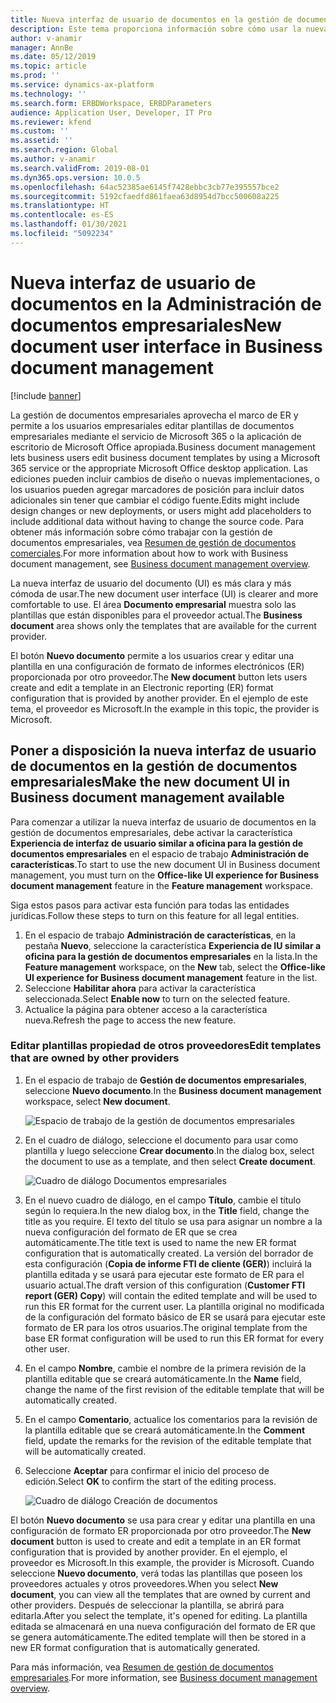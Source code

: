 ```yaml
---
title: Nueva interfaz de usuario de documentos en la gestión de documentos empresariales
description: Este tema proporciona información sobre cómo usar la nueva interfaz de usuario de documentos en la función de Administración de documentos empresariales del marco de informes electrónicos.
author: v-anamir
manager: AnnBe
ms.date: 05/12/2019
ms.topic: article
ms.prod: ''
ms.service: dynamics-ax-platform
ms.technology: ''
ms.search.form: ERBDWorkspace, ERBDParameters
audience: Application User, Developer, IT Pro
ms.reviewer: kfend
ms.custom: ''
ms.assetid: ''
ms.search.region: Global
ms.author: v-anamir
ms.search.validFrom: 2019-08-01
ms.dyn365.ops.version: 10.0.5
ms.openlocfilehash: 64ac52385ae6145f7428ebbc3cb77e395557bce2
ms.sourcegitcommit: 5192cfaedfd861faea63d8954d7bcc500608a225
ms.translationtype: HT
ms.contentlocale: es-ES
ms.lasthandoff: 01/30/2021
ms.locfileid: "5092234"
---
```

# <a name="new-document-user-interface-in-business-document-management"></a><span data-ttu-id="d324a-103">Nueva interfaz de usuario de documentos en la Administración de documentos empresariales</span><span class="sxs-lookup"><span data-stu-id="d324a-103">New document user interface in Business document management</span></span>

[!include [banner](../includes/banner.md)]

<span data-ttu-id="d324a-104">La gestión de documentos empresariales aprovecha el marco de ER y permite a los usuarios empresariales editar plantillas de documentos empresariales mediante el servicio de Microsoft 365 o la aplicación de escritorio de Microsoft Office apropiada.</span><span class="sxs-lookup"><span data-stu-id="d324a-104">Business document management lets business users edit business document templates by using a Microsoft 365 service or the appropriate Microsoft Office desktop application.</span></span> <span data-ttu-id="d324a-105">Las ediciones pueden incluir cambios de diseño o nuevas implementaciones, o los usuarios pueden agregar marcadores de posición para incluir datos adicionales sin tener que cambiar el código fuente.</span><span class="sxs-lookup"><span data-stu-id="d324a-105">Edits might include design changes or new deployments, or users might add placeholders to include additional data without having to change the source code.</span></span> <span data-ttu-id="d324a-106">Para obtener más información sobre cómo trabajar con la gestión de documentos empresariales, vea [Resumen de gestión de documentos comerciales](er-business-document-management.md).</span><span class="sxs-lookup"><span data-stu-id="d324a-106">For more information about how to work with Business document management, see [Business document management overview](er-business-document-management.md).</span></span>

<span data-ttu-id="d324a-107">La nueva interfaz de usuario del documento (UI) es más clara y más cómoda de usar.</span><span class="sxs-lookup"><span data-stu-id="d324a-107">The new document user interface (UI) is clearer and more comfortable to use.</span></span> <span data-ttu-id="d324a-108">El área **Documento empresarial** muestra solo las plantillas que están disponibles para el proveedor actual.</span><span class="sxs-lookup"><span data-stu-id="d324a-108">The **Business document** area shows only the templates that are available for the current provider.</span></span>

<span data-ttu-id="d324a-109">El botón **Nuevo documento** permite a los usuarios crear y editar una plantilla en una configuración de formato de informes electrónicos (ER) proporcionada por otro proveedor.</span><span class="sxs-lookup"><span data-stu-id="d324a-109">The **New document** button lets users create and edit a template in an Electronic reporting (ER) format configuration that is provided by another provider.</span></span> <span data-ttu-id="d324a-110">En el ejemplo de este tema, el proveedor es Microsoft.</span><span class="sxs-lookup"><span data-stu-id="d324a-110">In the example in this topic, the provider is Microsoft.</span></span>

## <a name="make-the-new-document-ui-in-business-document-management-available"></a><span data-ttu-id="d324a-111">Poner a disposición la nueva interfaz de usuario de documentos en la gestión de documentos empresariales</span><span class="sxs-lookup"><span data-stu-id="d324a-111">Make the new document UI in Business document management available</span></span>

<span data-ttu-id="d324a-112">Para comenzar a utilizar la nueva interfaz de usuario de documentos en la gestión de documentos empresariales, debe activar la característica **Experiencia de interfaz de usuario similar a oficina para la gestión de documentos empresariales** en el espacio de trabajo **Administración de características**.</span><span class="sxs-lookup"><span data-stu-id="d324a-112">To start to use the new document UI in Business document management, you must turn on the **Office-like UI experience for Business document management** feature in the **Feature management** workspace.</span></span>

<span data-ttu-id="d324a-113">Siga estos pasos para activar esta función para todas las entidades jurídicas.</span><span class="sxs-lookup"><span data-stu-id="d324a-113">Follow these steps to turn on this feature for all legal entities.</span></span>

1. <span data-ttu-id="d324a-114">En el espacio de trabajo **Administración de características**, en la pestaña **Nuevo**, seleccione la característica **Experiencia de IU similar a oficina para la gestión de documentos empresariales** en la lista.</span><span class="sxs-lookup"><span data-stu-id="d324a-114">In the **Feature management** workspace, on the **New** tab, select the **Office-like UI experience for Business document management** feature in the list.</span></span>
2. <span data-ttu-id="d324a-115">Seleccione **Habilitar ahora** para activar la característica seleccionada.</span><span class="sxs-lookup"><span data-stu-id="d324a-115">Select **Enable now** to turn on the selected feature.</span></span>
3. <span data-ttu-id="d324a-116">Actualice la página para obtener acceso a la característica nueva.</span><span class="sxs-lookup"><span data-stu-id="d324a-116">Refresh the page to access the new feature.</span></span>

### <a name="edit-templates-that-are-owned-by-other-providers"></a><span data-ttu-id="d324a-117">Editar plantillas propiedad de otros proveedores</span><span class="sxs-lookup"><span data-stu-id="d324a-117">Edit templates that are owned by other providers</span></span>

1. <span data-ttu-id="d324a-118">En el espacio de trabajo de **Gestión de documentos empresariales**, seleccione **Nuevo documento**.</span><span class="sxs-lookup"><span data-stu-id="d324a-118">In the **Business document management** workspace, select **New document**.</span></span>

    ![Espacio de trabajo de la gestión de documentos empresariales](./media/BDM_overview_new_template1.png)

2. <span data-ttu-id="d324a-120">En el cuadro de diálogo, seleccione el documento para usar como plantilla y luego seleccione **Crear documento**.</span><span class="sxs-lookup"><span data-stu-id="d324a-120">In the dialog box, select the document to use as a template, and then select **Create document**.</span></span>

    ![Cuadro de diálogo Documentos empresariales](./media/BDM_overview_new_template2.png)

3. <span data-ttu-id="d324a-122">En el nuevo cuadro de diálogo, en el campo **Título**, cambie el título según lo requiera.</span><span class="sxs-lookup"><span data-stu-id="d324a-122">In the new dialog box, in the **Title** field, change the title as you require.</span></span> <span data-ttu-id="d324a-123">El texto del título se usa para asignar un nombre a la nueva configuración del formato de ER que se crea automáticamente.</span><span class="sxs-lookup"><span data-stu-id="d324a-123">The title text is used to name the new ER format configuration that is automatically created.</span></span> <span data-ttu-id="d324a-124">La versión del borrador de esta configuración (**Copia de informe FTI de cliente (GER)**) incluirá la plantilla editada y se usará para ejecutar este formato de ER para el usuario actual.</span><span class="sxs-lookup"><span data-stu-id="d324a-124">The draft version of this configuration (**Customer FTI report (GER) Copy**) will contain the edited template and will be used to run this ER format for the current user.</span></span> <span data-ttu-id="d324a-125">La plantilla original no modificada de la configuración del formato básico de ER se usará para ejecutar este formato de ER para los otros usuarios.</span><span class="sxs-lookup"><span data-stu-id="d324a-125">The original template from the base ER format configuration will be used to run this ER format for every other user.</span></span>
4. <span data-ttu-id="d324a-126">En el campo **Nombre**, cambie el nombre de la primera revisión de la plantilla editable que se creará automáticamente.</span><span class="sxs-lookup"><span data-stu-id="d324a-126">In the **Name** field, change the name of the first revision of the editable template that will be automatically created.</span></span>
5. <span data-ttu-id="d324a-127">En el campo **Comentario**, actualice los comentarios para la revisión de la plantilla editable que se creará automáticamente.</span><span class="sxs-lookup"><span data-stu-id="d324a-127">In the **Comment** field, update the remarks for the revision of the editable template that will be automatically created.</span></span>
6. <span data-ttu-id="d324a-128">Seleccione **Aceptar** para confirmar el inicio del proceso de edición.</span><span class="sxs-lookup"><span data-stu-id="d324a-128">Select **OK** to confirm the start of the editing process.</span></span>

    ![Cuadro de diálogo Creación de documentos](./media/BDM_overview_new_template3.png)

<span data-ttu-id="d324a-130">El botón **Nuevo documento** se usa para crear y editar una plantilla en una configuración de formato ER proporcionada por otro proveedor.</span><span class="sxs-lookup"><span data-stu-id="d324a-130">The **New document** button is used to create and edit a template in an ER format configuration that is provided by another provider.</span></span> <span data-ttu-id="d324a-131">En el ejemplo, el proveedor es Microsoft.</span><span class="sxs-lookup"><span data-stu-id="d324a-131">In this example, the provider is Microsoft.</span></span> <span data-ttu-id="d324a-132">Cuando seleccione **Nuevo documento**, verá todas las plantillas que poseen los proveedores actuales y otros proveedores.</span><span class="sxs-lookup"><span data-stu-id="d324a-132">When you select **New document**, you can view all the templates that are owned by current and other providers.</span></span> <span data-ttu-id="d324a-133">Después de seleccionar la plantilla, se abrirá para editarla.</span><span class="sxs-lookup"><span data-stu-id="d324a-133">After you select the template, it's opened for editing.</span></span> <span data-ttu-id="d324a-134">La plantilla editada se almacenará en una nueva configuración del formato de ER que se genera automáticamente.</span><span class="sxs-lookup"><span data-stu-id="d324a-134">The edited template will then be stored in a new ER format configuration that is automatically generated.</span></span>

<span data-ttu-id="d324a-135">Para más información, vea [Resumen de gestión de documentos empresariales](er-business-document-management.md).</span><span class="sxs-lookup"><span data-stu-id="d324a-135">For more information, see [Business document management overview](er-business-document-management.md).</span></span>
